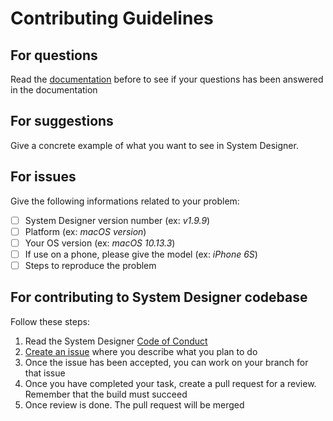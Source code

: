 # Contributing Guidelines

## For questions

Read the [documentation](https://designfirst.io/systemdesigner/documentation/docs/what-is-system-designer.html) before to see if your questions has been answered in the documentation

## For suggestions

Give a concrete example of what you want to see in System Designer.

## For issues

Give the following informations related to your problem: 

- [ ] System Designer version number (ex: *v1.9.9*)
- [ ] Platform (ex: *macOS version*)
- [ ] Your OS version (ex: *macOS 10.13.3*)
- [ ] If use on a phone, please give the model (ex: *iPhone 6S*)
- [ ] Steps to reproduce the problem

## For contributing to System Designer codebase

Follow these steps:

1. Read the System Designer [Code of Conduct](CODE_OF_CONDUCT.md)
2. [Create an issue](https://github.com/design-first/system-designer/issues) where you describe what you plan to do
3. Once the issue has been accepted, you can work on your branch for that issue
4. Once you have completed your task, create a pull request for a review. Remember that the build must succeed
5. Once review is done. The pull request will be merged